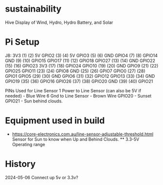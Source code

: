 # sustainability
Hive Display of Wind, Hydro, Hydro Battery, and Solar

# Pi Setup
J8:
   3V3  (1) (2)  5V
 GPIO2  (3) (4)  5V
 GPIO3  (5) (6)  GND
 GPIO4  (7) (8)  GPIO14
   GND  (9) (10) GPIO15
GPIO17 (11) (12) GPIO18
GPIO27 (13) (14) GND
GPIO22 (15) (16) GPIO23
   3V3 (17) (18) GPIO24
GPIO10 (19) (20) GND
 GPIO9 (21) (22) GPIO25
GPIO11 (23) (24) GPIO8
   GND (25) (26) GPIO7
 GPIO0 (27) (28) GPIO1
 GPIO5 (29) (30) GND
 GPIO6 (31) (32) GPIO12
GPIO13 (33) (34) GND
GPIO19 (35) (36) GPIO16
GPIO26 (37) (38) GPIO20
   GND (39) (40) GPIO21

PINs Used for Line Sensor
1 Power to Line Sensor (can also be 5V if needed) - Blue Wire
6 Gnd to Line Sensor - Brown Wire
GPIO20 - Sunset
GPIO21 - Sun behind clouds.

# Equipment used in build
* https://core-electronics.com.au/line-sensor-adjustable-threshold.html Sensor for Sun to know when Up and Behind Clouds.
** 3.3-5V Operating range


# History
2024-05-06 Connect up 5v or 3.3v?